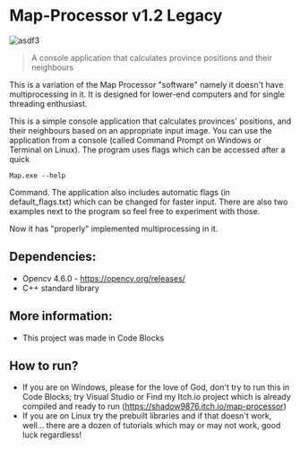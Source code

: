# Map-Processor v1.2 Legacy
![asdf3](https://github.com/Shadow9876GitHub/Map-Processor/assets/125653767/976a248f-4901-4445-b51a-7efe23b0db09)
>A console application that calculates province positions and their neighbours

This is a variation of the Map Processor "software" namely it doesn't have multiprocessing in it. It is designed for lower-end computers and for single threading enthusiast.

This is a simple console application that calculates provinces' positions, and their neighbours based on an appropriate input image.
You can use the application from a console (called Command Prompt on Windows or Terminal on Linux). The program uses flags which can be accessed after a quick

`Map.exe --help`

Command.
The application also includes automatic flags (in default_flags.txt) which can be changed for faster input.
There are also two examples next to the program so feel free to experiment with those.

Now it has "properly" implemented multiprocessing in it.

## Dependencies:
- Opencv 4.6.0 - https://opencv.org/releases/
- C++ standard library

## More information:
- This project was made in Code Blocks

## How to run?
- If you are on Windows, please for the love of God, don't try to run this in Code Blocks; try Visual Studio or Find my Itch.io project which is already compiled and ready to run (https://shadow9876.itch.io/map-processor)
- If you are on Linux try the prebuilt libraries and if that doesn't work, well... there are a dozen of tutorials which may or may not work, good luck regardless!
